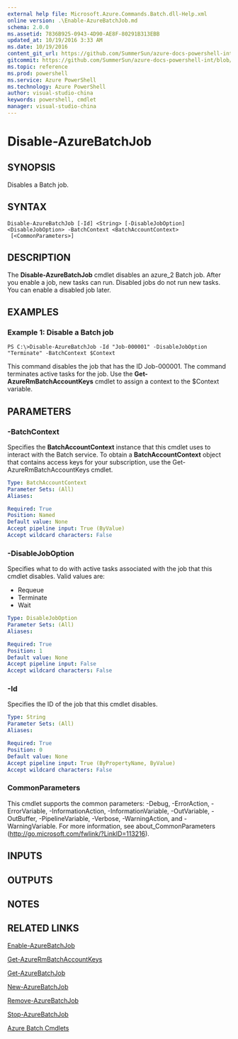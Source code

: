 ```yaml
---
external help file: Microsoft.Azure.Commands.Batch.dll-Help.xml
online version: .\Enable-AzureBatchJob.md
schema: 2.0.0
ms.assetid: 7836B925-0943-4D90-AE8F-80291B313EBB
updated_at: 10/19/2016 3:33 AM
ms.date: 10/19/2016
content_git_url: https://github.com/SummerSun/azure-docs-powershell-int/blob/master/azureps-cmdlets-docs/ResourceManager/AzureRM.Batch/v1.1.4/Disable-AzureBatchJob.md
gitcommit: https://github.com/SummerSun/azure-docs-powershell-int/blob/c0d1e448da01261236e9ece01ca5c2a98effbf31/azureps-cmdlets-docs/ResourceManager/AzureRM.Batch/v1.1.4/Disable-AzureBatchJob.md
ms.topic: reference
ms.prod: powershell
ms.service: Azure PowerShell
ms.technology: Azure PowerShell
author: visual-studio-china
keywords: powershell, cmdlet
manager: visual-studio-china
---
```


# Disable-AzureBatchJob

## SYNOPSIS
Disables a Batch job.

## SYNTAX

```
Disable-AzureBatchJob [-Id] <String> [-DisableJobOption] <DisableJobOption> -BatchContext <BatchAccountContext>
 [<CommonParameters>]
```

## DESCRIPTION
The **Disable-AzureBatchJob** cmdlet disables an azure_2 Batch job.
After you enable a job, new tasks can run.
Disabled jobs do not run new tasks.
You can enable a disabled job later.

## EXAMPLES

### Example 1: Disable a Batch job
```
PS C:\>Disable-AzureBatchJob -Id "Job-000001" -DisableJobOption "Terminate" -BatchContext $Context
```

This command disables the job that has the ID Job-000001.
The command terminates active tasks for the job.
Use the **Get-AzureRmBatchAccountKeys** cmdlet to assign a context to the $Context variable.

## PARAMETERS

### -BatchContext
Specifies the **BatchAccountContext** instance that this cmdlet uses to interact with the Batch service.
To obtain a **BatchAccountContext** object that contains access keys for your subscription, use the Get-AzureRmBatchAccountKeys cmdlet.

```yaml
Type: BatchAccountContext
Parameter Sets: (All)
Aliases: 

Required: True
Position: Named
Default value: None
Accept pipeline input: True (ByValue)
Accept wildcard characters: False
```

### -DisableJobOption
Specifies what to do with active tasks associated with the job that this cmdlet disables.
Valid values are: 

- Requeue 
- Terminate 
- Wait

```yaml
Type: DisableJobOption
Parameter Sets: (All)
Aliases: 

Required: True
Position: 1
Default value: None
Accept pipeline input: False
Accept wildcard characters: False
```

### -Id
Specifies the ID of the job that this cmdlet disables.

```yaml
Type: String
Parameter Sets: (All)
Aliases: 

Required: True
Position: 0
Default value: None
Accept pipeline input: True (ByPropertyName, ByValue)
Accept wildcard characters: False
```

### CommonParameters
This cmdlet supports the common parameters: -Debug, -ErrorAction, -ErrorVariable, -InformationAction, -InformationVariable, -OutVariable, -OutBuffer, -PipelineVariable, -Verbose, -WarningAction, and -WarningVariable. For more information, see about_CommonParameters (http://go.microsoft.com/fwlink/?LinkID=113216).

## INPUTS

## OUTPUTS

## NOTES

## RELATED LINKS

[Enable-AzureBatchJob](.\Enable-AzureBatchJob.md)

[Get-AzureRmBatchAccountKeys](.\Get-AzureRmBatchAccountKeys.md)

[Get-AzureBatchJob](.\Get-AzureBatchJob.md)

[New-AzureBatchJob](.\New-AzureBatchJob.md)

[Remove-AzureBatchJob](.\Remove-AzureBatchJob.md)

[Stop-AzureBatchJob](.\Stop-AzureBatchJob.md)

[Azure Batch Cmdlets](.\AzureRM.Batch.md)


